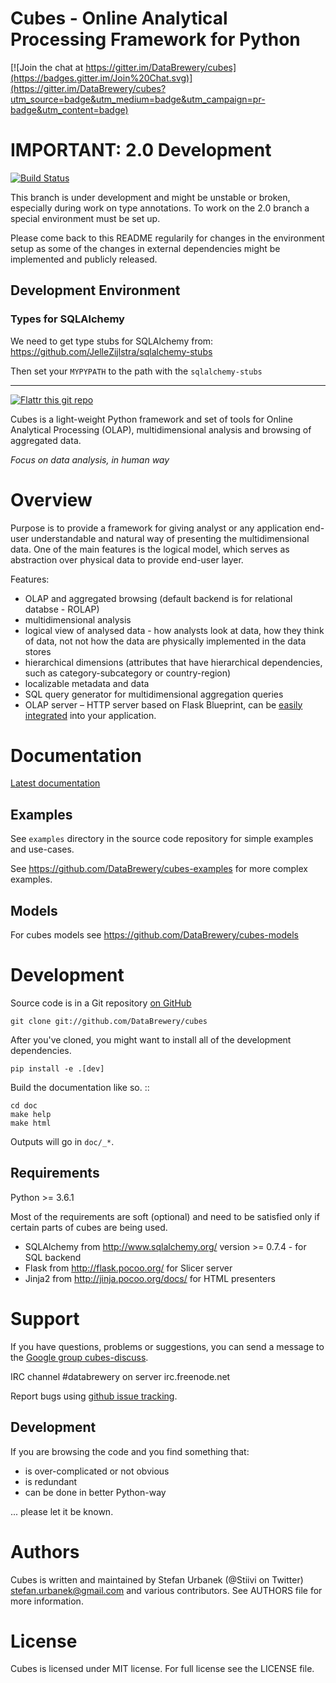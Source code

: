 Cubes - Online Analytical Processing Framework for Python
=========================================================

[![Join the chat at https://gitter.im/DataBrewery/cubes](https://badges.gitter.im/Join%20Chat.svg)](https://gitter.im/DataBrewery/cubes?utm_source=badge&utm_medium=badge&utm_campaign=pr-badge&utm_content=badge)


IMPORTANT: 2.0 Development
==========================

[![Build Status](https://travis-ci.org/DataBrewery/cubes.svg?branch=2.0)](https://travis-ci.org/DataBrewery/cubes)

This branch is under development and might be unstable or broken, especially
during work on type annotations. To work on the 2.0 branch a special
environment must be set up.

Please come back to this README regularily for changes in the environment
setup as some of the changes in external dependencies might be implemented and
publicly released.

Development Environment
-----------------------

### Types for SQLAlchemy

We need to get type stubs for SQLAlchemy from: https://github.com/JelleZijlstra/sqlalchemy-stubs

Then set your `MYPYPATH` to the path with the `sqlalchemy-stubs`

-----------------------------------------------------------------------------


[![Flattr this git repo](http://api.flattr.com/button/flattr-badge-large.png)](https://flattr.com/submit/auto?user_id=Stiivi&url=https://github.com/databrewery/cubes&title=Cubes&language=&tags=github&category=software)

Cubes is a light-weight Python framework and set of tools for Online
Analytical Processing (OLAP), multidimensional analysis and browsing of
aggregated data.

*Focus on data analysis, in human way*


Overview
========

Purpose is to provide a framework for giving analyst or any application
end-user understandable and natural way of presenting the multidimensional
data. One of the main features is the logical model, which serves as
abstraction over physical data to provide end-user layer.

Features:

* OLAP and aggregated browsing (default backend is for relational databse -
  ROLAP)
* multidimensional analysis
* logical view of analysed data - how analysts look at data, how they think of
  data, not not how the data are physically implemented in the data stores
* hierarchical dimensions (attributes that have hierarchical dependencies,
  such as category-subcategory or country-region)
* localizable metadata and data
* SQL query generator for multidimensional aggregation queries
* OLAP server – HTTP server based on Flask Blueprint, can be [easily
  integrated](http://pythonhosted.org/cubes/deployment.html) into your
  application.


Documentation
=============

[Latest documentation](http://cubes.readthedocs.org/en/latest)

Examples
--------

See `examples` directory in the source code repository
for simple examples and use-cases.

See https://github.com/DataBrewery/cubes-examples
for more complex examples.

Models
------

For cubes models see
https://github.com/DataBrewery/cubes-models


Development
============

Source code is in a Git repository [on GitHub](https://github.com/DataBrewery/cubes)

    git clone git://github.com/DataBrewery/cubes

After you've cloned, you might want to install all of the development dependencies.

    pip install -e .[dev]

Build the documentation like so. ::

    cd doc
    make help
    make html

Outputs will go in ``doc/_*``.


Requirements
------------

Python >= 3.6.1

Most of the requirements are soft (optional) and need to be satisfied only if
certain parts of cubes are being used.

* SQLAlchemy from http://www.sqlalchemy.org/ version >= 0.7.4 - for SQL
  backend
* Flask from http://flask.pocoo.org/ for Slicer server
* Jinja2 from http://jinja.pocoo.org/docs/ for HTML presenters

Support
=======

If you have questions, problems or suggestions, you can send a message to the
[Google group cubes-discuss](http://groups.google.com/group/cubes-discuss).

IRC channel #databrewery on server irc.freenode.net

Report bugs using [github issue
tracking](https://github.com/DataBrewery/cubes/issues).


Development
-----------

If you are browsing the code and you find something that:

* is over-complicated or not obvious
* is redundant
* can be done in better Python-way

... please let it be known.

Authors
=======

Cubes is written and maintained by Stefan Urbanek (@Stiivi on Twitter)
<stefan.urbanek@gmail.com> and various contributors. See AUTHORS file for more
information.


License
=======

Cubes is licensed under MIT license. For full license see the LICENSE file.
